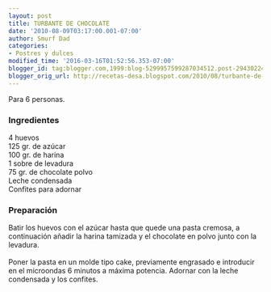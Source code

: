 ```yaml
---
layout: post
title: TURBANTE DE CHOCOLATE
date: '2010-08-09T03:17:00.001-07:00'
author: Smurf Dad
categories:
- Postres y dulces
modified_time: '2016-03-16T01:52:56.353-07:00'
blogger_id: tag:blogger.com,1999:blog-5299957599287034512.post-2943022496351635163
blogger_orig_url: http://recetas-desa.blogspot.com/2010/08/turbante-de-chocolate.html
---
```


Para 6 personas.<br /><h3>Ingredientes</h3>4 huevos<br />125 gr. de azúcar<br />100 gr. de harina<br />1 sobre de levadura<br />75 gr. de chocolate polvo<br />Leche condensada<br />Confites para adornar<br /><h3>Preparación</h3>Batir los huevos con el azúcar hasta que quede una pasta cremosa, a continuación añadir la harina tamizada y el chocolate en polvo junto con la levadura.<br /><br />Poner la pasta en un molde tipo cake, previamente engrasado e introducir en el microondas 6 minutos a máxima potencia. Adornar con la leche condensada y los confites.